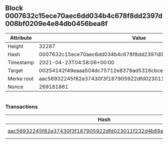 ## Block 0007632c15ece70aec6dd034b4c678f8dd2397d008bf0209e4e84db0456bea8f

Attribute | Value
--- | ---
Height | 32287
Hash | 0007632c15ece70aec6dd034b4c678f8dd2397d008bf0209e4e84db0456bea8f
Timestamp | 2021-04-23T04:58:06+00:00
Target | 00254142f49eaaa504dc75712e8378ad5316cbcead634704b3734b6271167cc4
Merke root | aac56932245f82e37430f3f187905922dfd023011f232d4b69ab3b4f4aa6ae4f
Nonce | 269181861

```

```

### Transactions

Hash | Amount
--- | ---
[aac56932245f82e37430f3f187905922dfd023011f232d4b69ab3b4f4aa6ae4f](aac56932245f82e37430f3f187905922dfd023011f232d4b69ab3b4f4aa6ae4f.md) | 10.00000000 SKEPTI 
